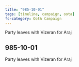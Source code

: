 ```yaml
---
title: "985-10-01"
tags: [timeline, campaign, oota]
fc-category: OotA Campaign
---
```

<span class='ob-timelines'
	data-date='985-10-01-00'
	data-title='Campaign: NAGA Adventures'
	data-class='orange'> Party leaves with Vizeran for Araj </span>
## 985-10-01
Party leaves with Vizeran for Araj
